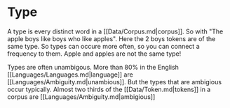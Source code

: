 # Type
A type is every distinct word in a [[Data/Corpus.md|corpus]]. So with "The apple boys like boys who like apples". Here the 2 boys tokens are of the same type. So types can occure more often, so you can connect a frequency to them. Apple and apples are not the same type! 

Types are often unambigous. More than 80% in the English [[Languages/Languages.md|language]] are [[Languages/Ambiguity.md|unambious]]. But the types that are ambigious occur typically. Almost two thirds of the [[Data/Token.md|tokens]] in a corpus are [[Languages/Ambiguity.md|ambigious]]